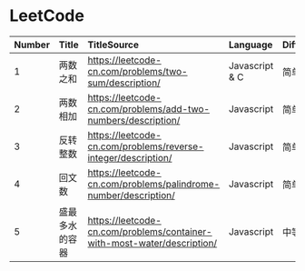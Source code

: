 ﻿

# LeetCode
|Number|Title|TitleSource|Language|Difficulty|CodeSource|
|:---|:---|:---|:---|:---|:---|
|1|两数之和|https://leetcode-cn.com/problems/two-sum/description/|Javascript & C|简单|https://github.com/liulian0519/LeetCode/blob/master/%E4%B8%A4%E6%95%B0%E4%B9%8B%E5%92%8C.txt|
|2|两数相加|https://leetcode-cn.com/problems/add-two-numbers/description/|Javascript|简单|https://github.com/liulian0519/LeetCode/blob/master/%E4%B8%A4%E6%95%B0%E7%9B%B8%E5%8A%A0.txt|
|3|反转整数|https://leetcode-cn.com/problems/reverse-integer/description/|Javascript|简单|https://github.com/liulian0519/LeetCode/blob/master/%E5%8F%8D%E8%BD%AC%E6%95%B4%E6%95%B0.js|
|4|回文数|https://leetcode-cn.com/problems/palindrome-number/description/|Javascript|简单|https://github.com/liulian0519/LeetCode/blob/master/%E5%9B%9E%E6%96%87%E6%95%B0.js|
|5|盛最多水的容器|https://leetcode-cn.com/problems/container-with-most-water/description/|Javascript|中等|https://github.com/liulian0519/LeetCode/blob/master/%E5%9B%9E%E6%96%87%E6%95%B0.js|


